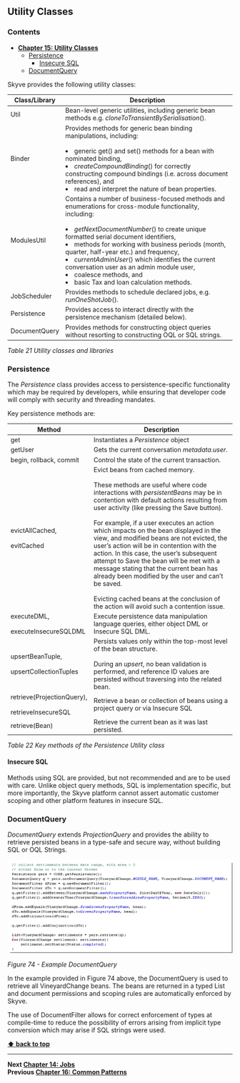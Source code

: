 ## Utility Classes

### Contents

* **[Chapter 15: Utility Classes](#utility-classes)**
  * [Persistence](#persistence)
    * [Insecure SQL](#insecure-sql)
  * [DocumentQuery](#documentquery)

Skyve provides the following utility classes:

  Class/Library | Description
  --------------| -------------------------------------------------------------------------------------------------------------------
  Util          | Bean-level generic utilities, including generic bean methods e.g. *cloneToTransientBySerialisation*().
  Binder        | Provides methods for generic bean binding manipulations, including: <br><br><li>generic get() and set() methods for a bean with nominated binding, <li>*createCompoundBinding*() for correctly constructing compound bindings (i.e. across document references), and <li>read and interpret the nature of bean properties.
  ModulesUtil   |  Contains a number of business-focused methods and enumerations for cross-module functionality, including: <br><br><li>*getNextDocumentNumber*() to create unique formatted serial document identifiers, <li> methods for working with business periods (month, quarter, half-year etc.) and frequency, <li> *currentAdminUser*() which identifies the current conversation user as an admin module user, <li> coalesce methods, and <li> basic Tax and loan calculation methods.
  JobScheduler  |  Provides methods to schedule declared jobs, e.g. *runOneShotJob*().
  Persistence   |  Provides access to interact directly with the persistence mechanism (detailed below).
  DocumentQuery  | Provides methods for constructing object queries without resorting to constructing OQL or SQL strings.

_Table 21 Utility classes and libraries_

### Persistence

The *Persistence* class provides access to persistence-specific
functionality which may be required by developers, while ensuring that
developer code will comply with security and threading mandates.

Key persistence methods are:

  Method  | Description
  --------| ------------------
  get                |          Instantiates a *Persistence* object
  getUser             |         Gets the current conversation *metadata.user*.
  begin, rollback, commit   |   Control the state of the current transaction.
  evictAllCached, <br><br> evitCached           |     Evict beans from cached memory.<br><br>These methods are useful where code interactions with *persistentBeans* may be in contention with default actions resulting from user activity (like pressing the Save button). <br><br>For example, if a user executes an action which impacts on the bean displayed in the view, and modified beans are not evicted, the user’s action will be in contention with the action. In this case, the user’s subsequent attempt to Save the bean will be met with a message stating that the current bean has already been modified by the user and can’t be saved. <br><br> Evicting cached beans at the conclusion of the action will avoid such a contention issue.
 executeDML, <br><br>executeInsecureSQLDML   |    Execute persistence data manipulation language queries, either object DML or Insecure SQL DML.
  upsertBeanTuple, <br><br>upsertCollectionTuples | Persists values only within the top-most level of the bean structure. <br><br>During an *upsert*, no bean validation is performed, and reference ID values are persisted without traversing into the related bean.
  retrieve(ProjectionQuery), <br><br>retrieveInsecureSQL |  Retrieve a bean or collection of beans using a project query or via Insecure SQL
  retrieve(Bean) | Retrieve the current bean as it was last persisted.

_Table 22 Key methods of the Persistence Utility class_

#### Insecure SQL

Methods using SQL are provided, but not recommended and are to be used
with care. Unlike object query methods, SQL is implementation specific,
but more importantly, the Skyve platform cannot assert automatic
customer scoping and other platform features in insecure SQL.

### DocumentQuery

*DocumentQuery* extends *ProjectionQuery* and provides the ability to
retrieve persisted beans in a type-safe and secure way, without building
SQL or OQL Strings.

![Figure 74](media/image145.png "Figure 74 - Example DocumentQuery")

_Figure 74 - Example DocumentQuery_

In the example provided in Figure 74 above, the DocumentQuery is used to
retrieve all VineyardChange beans. The beans are returned in a typed
List and document permissions and scoping rules are automatically
enforced by Skyve.

The use of DocumentFilter allows for correct enforcement of types at
compile-time to reduce the possibility of errors arising from implicit
type conversion which may arise if SQL strings were used.

**[⬆ back to top](#contents)**

---
**Next [Chapter 14: Jobs](./../chapters/jobs.md)**  
**Previous [Chapter 16: Common Patterns](./../chapters/common-patterns.md)**
